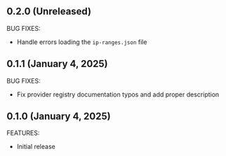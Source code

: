 ## 0.2.0 (Unreleased)

BUG FIXES:
- Handle errors loading the `ip-ranges.json` file

## 0.1.1 (January 4, 2025)

BUG FIXES:
- Fix provider registry documentation typos and add proper description

## 0.1.0 (January 4, 2025)

FEATURES:
- Initial release
